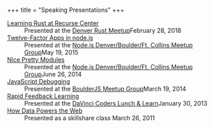 +++
title = "Speaking Presentations"
+++
<dl class="talks">
  <dt><a href="/rust-at-recurse">Learning Rust at Recurse Center</a></dt>
  <dd>Presented at the <a href="https://www.meetup.com/Rust-Boulder-Denver/">Denver Rust Meetup</a>February 28, 2018</dd><dt><a href="/twelve-factor-nodejs">Twelve-Factor Apps in node.js</a></dt>
  <dd>Presented at the <a href="http://www.meetup.com/Node-js-Denver-Boulder/">Node.js Denver/Boulder/Ft. Collins Meetup Group</a>May 19, 2015</dd><dt><a href="/npm-gold">Nice Pretty Modules</a></dt>
  <dd>Presented at the <a href="http://www.meetup.com/Node-js-Denver-Boulder/">Node.js Denver/Boulder/Ft. Collins Meetup Group</a>June 26, 2014</dd><dt><a href="/js-debug">JavaScript Debugging</a></dt>
  <dd>Presented at the <a href="http://www.meetup.com/Boulder-JS/">BoulderJS Meetup Group</a>March 19, 2014</dd><dt><a href="/rapid-feedback">Rapid Feedback Learning</a></dt>
  <dd>Presented at the <a href="http://www.meetup.com/DaVinci-Coders/">DaVinci Coders Lunch &amp; Learn</a>January 30, 2013</dd><dt><a href="/web-data">How Data Powers the Web</a></dt>
  <dd>Presented as a skillshare class March 26, 2011</dd>
</dl>
